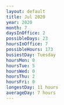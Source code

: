 ```yaml
---
layout: default
title: Jul 2020
year: 2020
month: 7
daysInOffice: 2
possibleDays: 23
hoursInOffice: 7
possibleHours: 173
busiestDay: Tuesday
hoursMon: 0
hoursTue: 5
hoursWed: 0
hoursThu: 2
hoursFri: 0
longestDay: 11 hours
averageDay: 7 hours
---
```

